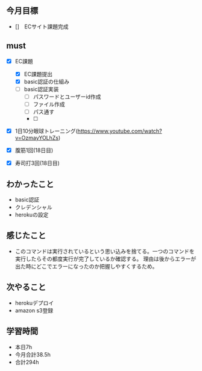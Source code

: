## 今月目標
- []　ECサイト課題完成 




## must
- [x] EC課題
    - [x] EC課題提出
    - [x] basic認証の仕組み
    - [ ] basic認証実装
        - [ ] パスワードとユーザーid作成
        - [ ] ファイル作成
        - [ ] パス通す
        - [ ]  
  
- [x] 1日10分眼球トレーニング(https://www.youtube.com/watch?v=OzmayYOLhZs)
- [x] 腹筋1回(18日目)
- [x] 寿司打3回(18日目)



## わかったこと
- basic認証
- クレデンシャル
- herokuの設定
  




## 感じたこと
- このコマンドは実行されているという思い込みを捨てる。一つのコマンドを実行したらその都度実行が完了しているか確認する。
  理由は後からエラーが出た時にどこでエラーになったのか把握しやすくするため。
  

## 次やること
  - herokuデプロイ
  - amazon s3登録

  

 

## 学習時間
  - 本日7h
  - 今月合計38.5h
  - 合計294h
